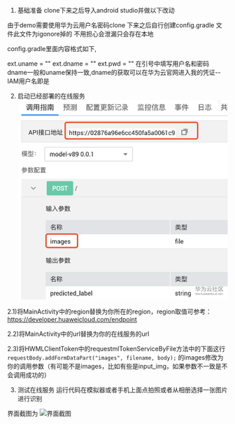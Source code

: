 1. 基础准备
clone下来之后导入android studio并做以下改动

由于demo需要使用华为云用户名密码clone 下来之后自行创建config.gradle 文件此文件为igonore掉的 不用担心会泄漏只会存在本地

config.gradle里面内容格式如下,

ext.uname = ""
ext.dname = ""
ext.pwd = ""
在引号中填写用户名和密码dname一般和uname保持一致,dname的获取可以在华为云官网进入我的凭证--IAM用户名即是

2. 启动已经部署的在线服务
![在线服务](https://github.com/zxzxzxygithub/hwmodelartdemo/blob/master/1540568x9dv8nrwukbihkn.png)

2.1)将MainActivity中的region替换为你所在的region，region取值可参考：https://developer.huaweicloud.com/endpoint

2.2)将MainActivity中的url替换为你的在线服务的url

2.3)将HWMLClientToken中的requestmlTokenServiceByFile方法中的下面这行
```requestBody.addFormDataPart("images", filename, body);```
的images修改为你的调用参数（有可能不是images，比如有些是input_img，如果参数不一致是不会调用成功的）

3. 测试在线服务
运行代码在模拟器或者手机上面点拍照或者从相册选择一张图片进行识别

界面截图为
![界面截图](https://github.com/zxzxzxygithub/hwmodelartdemo/blob/master/1543248gpg8yeldm2kw1sf.png)




